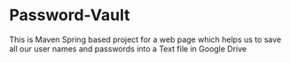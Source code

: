 # Password-Vault
This is Maven Spring based project for a web page which helps us to save all our user names and passwords into a Text file in Google Drive
